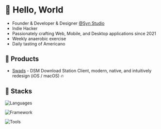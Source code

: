 # 👋 Hello, World

- Founder & Developer & Designer [@Syn Studio](https://github.com/syntachiato)
- Indie Hacker
- Passionately crafting Web, Mobile, and Desktop applications since 2021
- Weekly anaerobic exercise
- Daily tasting of Americano

## 🎁 Products

- [Swads](https://swads.app) - DSM Download Station Client, modern, native, and intuitively redesign (iOS / macOS) 🔥

## 🔨 Stacks

![Languages](https://go-skill-icons.vercel.app/api/icons?theme=dark&i=swift,ts,python,graphql)

![Framework](https://go-skill-icons.vercel.app/api/icons?theme=dark&i=react,nextjs,vue,vite,tailwind,shadcn,materialui,antdesign,electron,apollo,reactquery,axios,grpc,expressjs,django,fastapi,langchain)

![Tools](https://go-skill-icons.vercel.app/api/icons?theme=dark&i=eslint,prettier,pnpm,cloudflare,supabase,postman,docker,xcode,vscode,figma,photoshop,claude,chatgpt)
